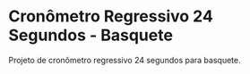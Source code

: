 Cronômetro Regressivo 24 Segundos - Basquete
===========

Projeto de cronômetro regressivo 24 segundos para basquete.